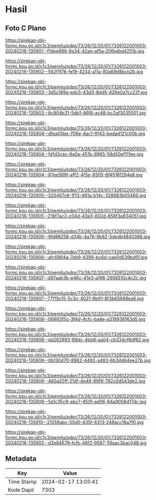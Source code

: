 # Hasil

## Foto C Plano

https://sirekap-obj-formc.kpu.go.id/c1c3/pemilu/pdpr/73/26/12/20/01/7326122001003-20240216-135901--f1dee888-9a34-42ae-af5a-20fbdbd4251b.jpg

https://sirekap-obj-formc.kpu.go.id/c1c3/pemilu/pdpr/73/26/12/20/01/7326122001003-20240216-135902--562f1f78-fe19-4234-a11a-80a69d8bcb2b.jpg

https://sirekap-obj-formc.kpu.go.id/c1c3/pemilu/pdpr/73/26/12/20/01/7326122001003-20240216-135903--3d5c169a-edc5-43d3-8dd5-426e0a7cc22f.jpg

https://sirekap-obj-formc.kpu.go.id/c1c3/pemilu/pdpr/73/26/12/20/01/7326122001003-20240216-135903--8c904b31-5db1-46f8-ac48-bc2af3035501.jpg

https://sirekap-obj-formc.kpu.go.id/c1c3/pemilu/pdpr/73/26/12/20/01/7326122001003-20240216-135904--dfea05be-706e-4ac1-9143-bedad121c00b.jpg

https://sirekap-obj-formc.kpu.go.id/c1c3/pemilu/pdpr/73/26/12/20/01/7326122001003-20240216-135904--fd1d3cec-8a0a-451b-8965-58d50ef111ee.jpg

https://sirekap-obj-formc.kpu.go.id/c1c3/pemilu/pdpr/73/26/12/20/01/7326122001003-20240216-135904--87ee569f-aff2-4f5e-9305-6f4516f294e8.jpg

https://sirekap-obj-formc.kpu.go.id/c1c3/pemilu/pdpr/73/26/12/20/01/7326122001003-20240216-135905--320467c6-1f13-461a-b14c-328683b05460.jpg

https://sirekap-obj-formc.kpu.go.id/c1c3/pemilu/pdpr/73/26/12/20/01/7326122001003-20240216-135905--216f7ac2-c04d-43a3-802d-858f3a834051.jpg

https://sirekap-obj-formc.kpu.go.id/c1c3/pemilu/pdpr/73/26/12/20/01/7326122001003-20240216-135906--9fd88258-d34b-4a76-9b62-5dedb4840386.jpg

https://sirekap-obj-formc.kpu.go.id/c1c3/pemilu/pdpr/73/26/12/20/01/7326122001003-20240216-135906--afc6964a-7eb9-4399-bc6d-cae0d539bd5f.jpg

https://sirekap-obj-formc.kpu.go.id/c1c3/pemilu/pdpr/73/26/12/20/01/7326122001003-20240216-135907--d97aab3b-e46c-41e3-a196-2956510c4c2c.jpg

https://sirekap-obj-formc.kpu.go.id/c1c3/pemilu/pdpr/73/26/12/20/01/7326122001003-20240216-135907--77f15c15-5c3c-4021-8b91-8f3b65688ea6.jpg

https://sirekap-obj-formc.kpu.go.id/c1c3/pemilu/pdpr/73/26/12/20/01/7326122001003-20240216-135908--06693f5c-3f4d-4cfc-ba4e-a319938163d5.jpg

https://sirekap-obj-formc.kpu.go.id/c1c3/pemilu/pdpr/73/26/12/20/01/7326122001003-20240216-135908--dd262893-69dc-4bb8-aa04-cb334cf6df62.jpg

https://sirekap-obj-formc.kpu.go.id/c1c3/pemilu/pdpr/73/26/12/20/01/7326122001003-20240216-135909--0b130470-8982-4492-a483-6b34d64ee27b.jpg

https://sirekap-obj-formc.kpu.go.id/c1c3/pemilu/pdpr/73/26/12/20/01/7326122001003-20240216-135909--460a20ff-21df-4e48-89f9-782c0d543de2.jpg

https://sirekap-obj-formc.kpu.go.id/c1c3/pemilu/pdpr/73/26/12/20/01/7326122001003-20240216-135909--5a1c35c9-abc7-450f-ad06-84a9008d17dc.jpg

https://sirekap-obj-formc.kpu.go.id/c1c3/pemilu/pdpr/73/26/12/20/01/7326122001003-20240216-135910--21058abc-55d0-435f-8313-248acc18a7f0.jpg

https://sirekap-obj-formc.kpu.go.id/c1c3/pemilu/pdpr/73/26/12/20/01/7326122001003-20240216-135902--d3e84579-fcfb-48f2-9587-59aac3bac048.jpg


## Metadata

| Key        | Value               |
| ---------- | ------------------- |
| Time Stamp | 2024-02-17 13:05:41 |
| Kode Dapil | 7303                |



